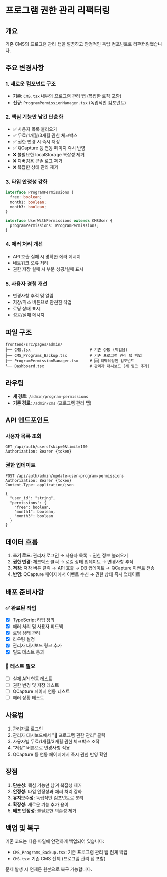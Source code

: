 # 프로그램 권한 관리 리팩터링

## 개요
기존 CMS의 프로그램 관리 탭을 깔끔하고 안정적인 독립 컴포넌트로 리팩터링했습니다.

## 주요 변경사항

### 1. 새로운 컴포넌트 구조
- **기존**: `CMS.tsx` 내부의 프로그램 관리 탭 (복잡한 로직 포함)
- **신규**: `ProgramPermissionManager.tsx` (독립적인 컴포넌트)

### 2. 핵심 기능만 남긴 단순화
- ✅ 사용자 목록 불러오기
- ✅ 무료/1개월/3개월 권한 체크박스
- ✅ 권한 변경 시 즉시 저장
- ✅ QCapture 등 연동 페이지 즉시 반영
- ❌ 불필요한 localStorage 복잡성 제거
- ❌ 디버깅용 콘솔 로그 제거
- ❌ 복잡한 상태 관리 제거

### 3. 타입 안정성 강화
```typescript
interface ProgramPermissions {
  free: boolean;
  month1: boolean;
  month3: boolean;
}

interface UserWithPermissions extends CMSUser {
  programPermissions: ProgramPermissions;
}
```

### 4. 에러 처리 개선
- API 호출 실패 시 명확한 에러 메시지
- 네트워크 오류 처리
- 권한 저장 실패 시 부분 성공/실패 표시

### 5. 사용자 경험 개선
- 변경사항 추적 및 알림
- 저장/취소 버튼으로 안전한 작업
- 로딩 상태 표시
- 성공/실패 메시지

## 파일 구조

```
frontend/src/pages/admin/
├── CMS.tsx                          # 기존 CMS (백업용)
├── CMS_Programs_Backup.tsx          # 기존 프로그램 관리 탭 백업
├── ProgramPermissionManager.tsx     # 🆕 리팩터링된 컴포넌트
└── Dashboard.tsx                    # 관리자 대시보드 (새 링크 추가)
```

## 라우팅

- **새 경로**: `/admin/program-permissions`
- **기존 경로**: `/admin/cms` (프로그램 관리 탭)

## API 엔드포인트

### 사용자 목록 조회
```
GET /api/auth/users?skip=0&limit=100
Authorization: Bearer {token}
```

### 권한 업데이트
```
POST /api/auth/admin/update-user-program-permissions
Authorization: Bearer {token}
Content-Type: application/json

{
  "user_id": "string",
  "permissions": {
    "free": boolean,
    "month1": boolean,
    "month3": boolean
  }
}
```

## 데이터 흐름

1. **초기 로드**: 관리자 로그인 → 사용자 목록 + 권한 정보 불러오기
2. **권한 변경**: 체크박스 클릭 → 로컬 상태 업데이트 → 변경사항 추적
3. **저장**: 저장 버튼 클릭 → API 호출 → DB 업데이트 → QCapture 이벤트 전송
4. **반영**: QCapture 페이지에서 이벤트 수신 → 권한 상태 즉시 업데이트

## 배포 준비사항

### ✅ 완료된 작업
- [x] TypeScript 타입 정의
- [x] 에러 처리 및 사용자 피드백
- [x] 로딩 상태 관리
- [x] 라우팅 설정
- [x] 관리자 대시보드 링크 추가
- [x] 빌드 테스트 통과

### 🔄 테스트 필요
- [ ] 실제 API 연동 테스트
- [ ] 권한 변경 및 저장 테스트
- [ ] QCapture 페이지 연동 테스트
- [ ] 에러 상황 테스트

## 사용법

1. 관리자로 로그인
2. 관리자 대시보드에서 "🔐 프로그램 권한 관리" 클릭
3. 사용자별 무료/1개월/3개월 권한 체크박스 조작
4. "저장" 버튼으로 변경사항 적용
5. QCapture 등 연동 페이지에서 즉시 권한 반영 확인

## 장점

1. **단순성**: 핵심 기능만 남겨 복잡성 제거
2. **안정성**: 타입 안정성과 에러 처리 강화
3. **유지보수성**: 독립적인 컴포넌트로 분리
4. **확장성**: 새로운 기능 추가 용이
5. **배포 안정성**: 불필요한 의존성 제거

## 백업 및 복구

기존 코드는 다음 파일에 안전하게 백업되어 있습니다:
- `CMS_Programs_Backup.tsx`: 기존 프로그램 관리 탭 전체 백업
- `CMS.tsx`: 기존 CMS 전체 (프로그램 관리 탭 포함)

문제 발생 시 언제든 원본으로 복구 가능합니다. 